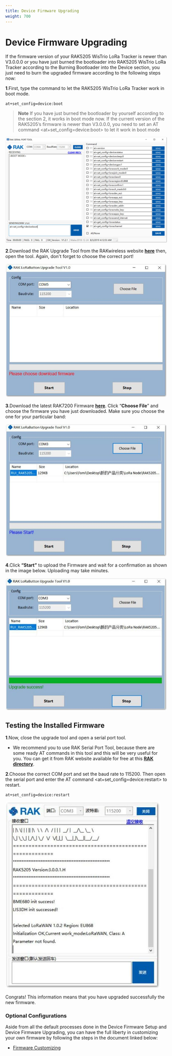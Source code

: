 ```yaml
---
title: Device Firmware Upgrading
weight: 700
---
```


# Device Firmware Upgrading

If the firmware version of your RAK5205 WisTrio LoRa Tracker is newer than V3.0.0.0 or you have just burned the bootloader into RAK5205 WisTrio LoRa Tracker according to the Burning Bootloader into the Device section, you just need to burn the upgraded firmware according to the following steps now:

**1**.First, type the command to let the RAK5205 WisTrio LoRa Tracker work in boot mode.
```
at+set_config=device:boot
```
>**Note** If you have just burned the bootloader by yourself according to the section 2, it works in boot mode now. If the current version of the RAK5205’s firmware is newer than V3.0.0.0, you need to set an AT command <at+set_config=device:boot> to let it work in boot mode

![Figure 1: Entering Boot Mode](images/bootmode.jpg)

**2**.Download the RAK Upgrade Tool from the RAKwireless website [**here**](https://downloads.rakwireless.com/en/LoRa/RAK612-LoRaButton/Tools/RAK%20LoRaButton%20Upgrade%20Tool%20V1.0.zip) then, open the tool. Again, don't forget to choose the correct port!

![Figure 2: RAK Upgrade Tool](images/upgradetool.jpg)

**3**.Download the latest RAK7200 Firmware [**here**](https://downloads.rakwireless.com/en/LoRa/WisTrio-LoRa-RAK5205/Firmware/). Click “**Choose File**” and choose the firmware you have just downloaded. Make sure you choose the one for your particular band:

![Figure 3: Choosing the Correct Firmware file](images/firmwarechoosing.jpg)

**4**.Click **“Start”** to upload the Firmware and wait for a confirmation as shown in the image below. Uploading may take minutes.

![Figure 4: Successfully Upgraded Firmware](images/success.jpg)

## Testing the Installed Firmware

**1**.Now, close the upgrade tool and open a serial port tool.
 * We recommend you to use RAK Serial Port Tool, because there are some ready AT commands in this tool and this will be very useful for you. You can get it from RAK website available for free at this [**RAK directory**](https://downloads.rakwireless.com/en/LoRa/Tools/).

**2**.Choose the correct COM port and set the baud rate to 115200. Then open the serial port and enter the AT command <at+set_config=device:restart> to restart.
```
at+set_config=device:restart
```

![Figure 5: Restarting your Firmware](images/serialrestart.jpg)

Congrats! This information means that you have upgraded successfully the new firmware.

### Optional Configurations

Aside from all the default processes done in the Device Firmware Setup and Device Firmware Upgrading, you can have the full liberty in customizing your own firmware by following the steps in the document linked below:

* [Firmware Customizing](https://doc.rakwireless.com/rak5205-rak7205-wistrio-lora-tracker/customizing-firmware)